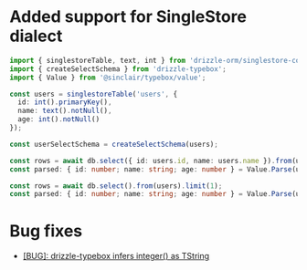 # Added support for SingleStore dialect

```ts
import { singlestoreTable, text, int } from 'drizzle-orm/singlestore-core';
import { createSelectSchema } from 'drizzle-typebox';
import { Value } from '@sinclair/typebox/value';

const users = singlestoreTable('users', {
  id: int().primaryKey(),
  name: text().notNull(),
  age: int().notNull()
});

const userSelectSchema = createSelectSchema(users);

const rows = await db.select({ id: users.id, name: users.name }).from(users).limit(1);
const parsed: { id: number; name: string; age: number } = Value.Parse(userSelectSchema, rows[0]);  // Error: `age` is not returned in the above query

const rows = await db.select().from(users).limit(1);
const parsed: { id: number; name: string; age: number } = Value.Parse(userSelectSchema, rows[0]);  // Will parse successfully
```

# Bug fixes

- [[BUG]: drizzle-typebox infers integer() as TString](https://github.com/drizzle-team/drizzle-orm/issues/3756)